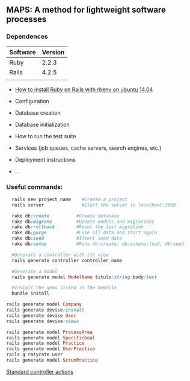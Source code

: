 
## MAPS: A method for lightweight software processes

### Dependences

| Software | Version                          |
| -------- | ---------------------------------|
| Ruby     | 2.2.3                            |
| Rails    | 4.2.5                            |
|          |                                  |

- [How to install Ruby on Rails with rbenv on ubuntu 14.04](https://www.digitalocean.com/community/tutorials/how-to-install-ruby-on-rails-with-rbenv-on-ubuntu-14-04)

* Configuration

* Database creation

* Database initialization

* How to run the test suite

* Services (job queues, cache servers, search engines, etc.)

* Deployment instructions

* ...


### Useful commands:
``` ruby
  rails new project_name    #Create a project
  rails server              #Start the server in localhost:3000

  rake db:create          #Create database
  rake db:migrate         #Update models and migrations
  rake db:rollback        #Reset the last migration
  rake db:purge           #Lose all data and start again
  rake db:seed            #Insert seed data
  rake db:setup           #Runs db:create, db:schema:load, db:seed

  #Generate a controller with its view
  rails generate controller controller_name

  #Generate a model
  rails generate model ModelName titulo:string body:text

  #Install the gems listed in the Gemfile
  bundle install
```

``` ruby
rails generate model Company
rails generate devise:install
rails generate devise User
rails generate devise:views

rails generate model ProcessArea
rails generate model SpecificGoal
rails generate model Practice
rails generate model UserPractice
rails g ratyrate user
rails generate model ScrumPractice


```
[Standard controller actions](https://www.codecademy.com/articles/standard-controller-actions)

